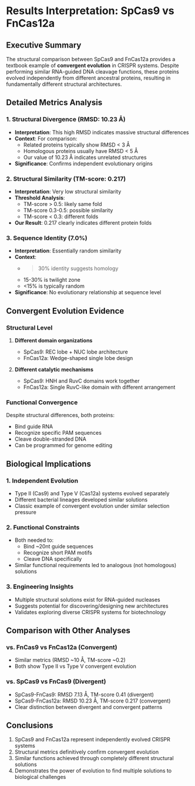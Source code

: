 # Results Interpretation: SpCas9 vs FnCas12a

## Executive Summary
The structural comparison between SpCas9 and FnCas12a provides a textbook example of **convergent evolution** in CRISPR systems. Despite performing similar RNA-guided DNA cleavage functions, these proteins evolved independently from different ancestral proteins, resulting in fundamentally different structural architectures.

## Detailed Metrics Analysis

### 1. Structural Divergence (RMSD: 10.23 Å)
- **Interpretation**: This high RMSD indicates massive structural differences
- **Context**: For comparison:
  - Related proteins typically show RMSD < 3 Å
  - Homologous proteins usually have RMSD < 5 Å
  - Our value of 10.23 Å indicates unrelated structures
- **Significance**: Confirms independent evolutionary origins

### 2. Structural Similarity (TM-score: 0.217)
- **Interpretation**: Very low structural similarity
- **Threshold Analysis**:
  - TM-score > 0.5: likely same fold
  - TM-score 0.3-0.5: possible similarity
  - TM-score < 0.3: different folds
- **Our Result**: 0.217 clearly indicates different protein folds

### 3. Sequence Identity (7.0%)
- **Interpretation**: Essentially random similarity
- **Context**: 
  - >30% identity suggests homology
  - 15-30% is twilight zone
  - <15% is typically random
- **Significance**: No evolutionary relationship at sequence level

## Convergent Evolution Evidence

### Structural Level
1. **Different domain organizations**
   - SpCas9: REC lobe + NUC lobe architecture
   - FnCas12a: Wedge-shaped single lobe design

2. **Different catalytic mechanisms**
   - SpCas9: HNH and RuvC domains work together
   - FnCas12a: Single RuvC-like domain with different arrangement

### Functional Convergence
Despite structural differences, both proteins:
- Bind guide RNA
- Recognize specific PAM sequences
- Cleave double-stranded DNA
- Can be programmed for genome editing

## Biological Implications

### 1. Independent Evolution
- Type II (Cas9) and Type V (Cas12a) systems evolved separately
- Different bacterial lineages developed similar solutions
- Classic example of convergent evolution under similar selection pressure

### 2. Functional Constraints
- Both needed to:
  - Bind ~20nt guide sequences
  - Recognize short PAM motifs
  - Cleave DNA specifically
- Similar functional requirements led to analogous (not homologous) solutions

### 3. Engineering Insights
- Multiple structural solutions exist for RNA-guided nucleases
- Suggests potential for discovering/designing new architectures
- Validates exploring diverse CRISPR systems for biotechnology

## Comparison with Other Analyses

### vs. FnCas9 vs FnCas12a (Convergent)
- Similar metrics (RMSD ~10 Å, TM-score ~0.2)
- Both show Type II vs Type V convergent evolution

### vs. SpCas9 vs FnCas9 (Divergent)
- SpCas9-FnCas9: RMSD 7.13 Å, TM-score 0.41 (divergent)
- SpCas9-FnCas12a: RMSD 10.23 Å, TM-score 0.217 (convergent)
- Clear distinction between divergent and convergent patterns

## Conclusions
1. SpCas9 and FnCas12a represent independently evolved CRISPR systems
2. Structural metrics definitively confirm convergent evolution
3. Similar functions achieved through completely different structural solutions
4. Demonstrates the power of evolution to find multiple solutions to biological challenges